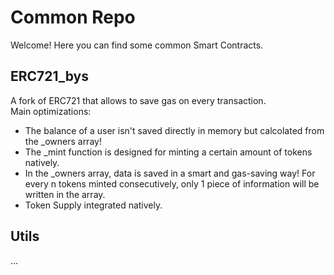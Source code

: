 # Common Repo
Welcome! Here you can find some common Smart Contracts.
## ERC721_bys
A fork of ERC721 that allows to save gas on every transaction. <br>
Main optimizations:
- The balance of a user isn't saved directly in memory but calcolated from the  \_owners array!
- The \_mint function is designed for minting a certain amount of tokens natively.
- In the \_owners array, data is saved in a smart and gas-saving way! For every n tokens minted consecutively, only 1 piece of information will be written in the array.
- Token Supply integrated natively.
## Utils
...
